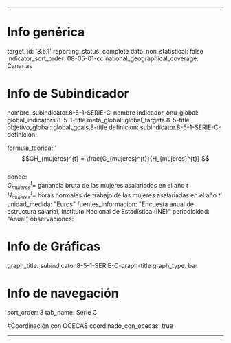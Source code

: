---

# Info genérica
target_id: '8.5.1'
reporting_status: complete
data_non_statistical: false
indicator_sort_order: 08-05-01-cc
national_geographical_coverage: Canarias

# Info de Subindicador
nombre: subindicator.8-5-1-SERIE-C-nombre
indicador_onu_global: global_indicators.8-5-1-title
meta_global: global_targets.8-5-title
objetivo_global: global_goals.8-title
definicion: subindicator.8-5-1-SERIE-C-definicion

formula_teorica: '$$GH_{mujeres}^{t} = \frac{G_{mujeres}^{t}}{H_{mujeres}^{t}} $$ <br>
donde: <br>
$G_{mujeres}^{t} =$ ganancia bruta de las mujeres asalariadas en el año $t$ <br>
$H_{mujeres}^{t} =$ horas normales de trabajo de las mujeres asalariadas en el año $t$'
unidad_medida: "Euros"
fuentes_informacion: "Encuesta anual de estructura salarial, Instituto Nacional de Estadística (INE)"
periodicidad: "Anual"
observaciones: 

# Info de Gráficas
graph_title: subindicator.8-5-1-SERIE-C-graph-title
graph_type: bar

# Info de navegación
sort_order: 3
tab_name: Serie C

#Coordinación con OCECAS
coordinado_con_ocecas: true

---